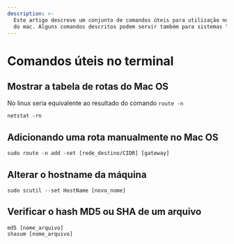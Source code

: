 ```yaml
---
description: >-
  Este artigo descreve um conjunto de comandos úteis para utilização no terminal
  do mac. Alguns comandos descritos podem servir também para sistemas linux.
---
```


# Comandos úteis no terminal

## Mostrar a tabela de rotas do Mac OS

No linux seria equivalente ao resultado do comando `route -n`

```
netstat -rn
```

## Adicionando uma rota manualmente no Mac OS

```
sudo route -n add -net [rede_destino/CIDR] [gateway]
```

## Alterar o hostname da máquina

```
sudo scutil --set HostName [novo_nome]
```

## Verificar o hash MD5 ou SHA de um arquivo

```
md5 [nome_arquivo]
shasum [nome_arquivo]
```
